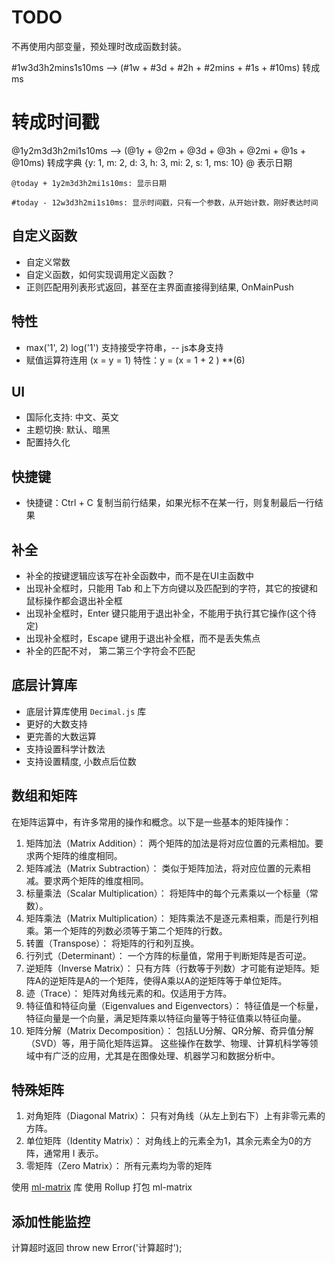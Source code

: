 # TODO
不再使用内部变量，预处理时改成函数封装。

#1w3d3h2mins1s10ms
-->
(#1w + #3d + #2h + #2mins + #1s + #10ms)
转成ms
# 转成时间戳

@1y2m3d3h2mi1s10ms
-->
(@1y + @2m + @3d + @3h + @2mi + @1s + @10ms)
转成字典 {y: 1, m: 2, d: 3, h: 3, mi: 2, s: 1, ms: 10}
@  表示日期
```
@today + 1y2m3d3h2mi1s10ms: 显示日期 

#today - 12w3d3h2mi1s10ms: 显示时间戳，只有一个参数，从开始计数，刚好表达时间
```



## 自定义函数
- 自定义常数
- 自定义函数，如何实现调用定义函数？
- 正则匹配用列表形式返回，甚至在主界面直接得到结果, OnMainPush

## 特性
- max('1', 2)  log('1')  支持接受字符串，-- js本身支持
- 赋值运算符连用 (x = y = 1)  特性：y = (x = 1 + 2 ) **(6)

## UI
 - 国际化支持: 中文、英文
 - 主题切换: 默认、暗黑
 - 配置持久化

## 快捷键
- 快捷键：Ctrl + C 复制当前行结果，如果光标不在某一行，则复制最后一行结果


## 补全
- 补全的按键逻辑应该写在补全函数中，而不是在UI主函数中
- 出现补全框时，只能用 Tab 和上下方向键以及匹配到的字符，其它的按键和鼠标操作都会退出补全框
- 出现补全框时，Enter 键只能用于退出补全，不能用于执行其它操作(这个待定)
- 出现补全框时，Escape 键用于退出补全框，而不是丢失焦点
- 补全的匹配不对， 第二第三个字符会不匹配


## 底层计算库
- 底层计算库使用 `Decimal.js` 库
- 更好的大数支持
- 更完善的大数运算
- 支持设置科学计数法
- 支持设置精度, 小数点后位数




## 数组和矩阵
在矩阵运算中，有许多常用的操作和概念。以下是一些基本的矩阵操作：
1. 矩阵加法（Matrix Addition）：
两个矩阵的加法是将对应位置的元素相加。要求两个矩阵的维度相同。
2. 矩阵减法（Matrix Subtraction）：
类似于矩阵加法，将对应位置的元素相减。要求两个矩阵的维度相同。
3. 标量乘法（Scalar Multiplication）：
将矩阵中的每个元素乘以一个标量（常数）。
4. 矩阵乘法（Matrix Multiplication）：
矩阵乘法不是逐元素相乘，而是行列相乘。第一个矩阵的列数必须等于第二个矩阵的行数。
5. 转置（Transpose）：
将矩阵的行和列互换。
6. 行列式（Determinant）：
一个方阵的标量值，常用于判断矩阵是否可逆。
7. 逆矩阵（Inverse Matrix）：
只有方阵（行数等于列数）才可能有逆矩阵。矩阵A的逆矩阵是A的一个矩阵，使得A乘以A的逆矩阵等于单位矩阵。
8. 迹（Trace）：
矩阵对角线元素的和。仅适用于方阵。
9. 特征值和特征向量（Eigenvalues and Eigenvectors）：
特征值是一个标量，特征向量是一个向量，满足矩阵乘以特征向量等于特征值乘以特征向量。
10. 矩阵分解（Matrix Decomposition）：
包括LU分解、QR分解、奇异值分解（SVD）等，用于简化矩阵运算。
这些操作在数学、物理、计算机科学等领域中有广泛的应用，尤其是在图像处理、机器学习和数据分析中。

## 特殊矩阵
1. 对角矩阵（Diagonal Matrix）：
只有对角线（从左上到右下）上有非零元素的方阵。
2. 单位矩阵（Identity Matrix）：
对角线上的元素全为1，其余元素全为0的方阵，通常用 I 表示。
3. 零矩阵（Zero Matrix）：
所有元素均为零的矩阵

使用 [ml-matrix](https://www.npmjs.com/package/ml-matrix) 库
使用 Rollup 打包 ml-matrix



## 添加性能监控
计算超时返回 throw new Error('计算超时');

